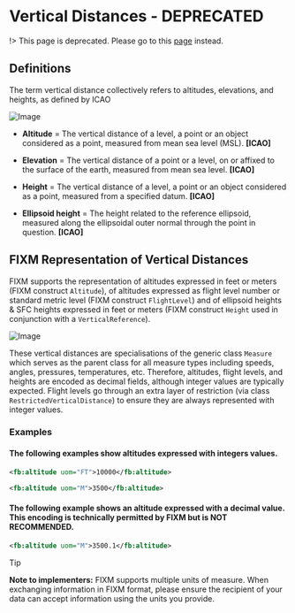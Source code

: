 # Vertical Distances - DEPRECATED

!> This page is deprecated. Please go to this [page](general-guidance/fx_overview) instead.

## Definitions

The term vertical distance collectively refers to altitudes, elevations,
and heights, as defined by ICAO

![Image](.//media/general-guidance-vertical-distances-01.png "Differences between Elevation, Altitude, Height and Ellipsoid height")


-   **Altitude** = The vertical distance of a level, a point or an
    object considered as a point, measured from mean sea level (MSL).
    **\[ICAO\]**

-   **Elevation** = The vertical distance of a point or a level, on or
    affixed to the surface of the earth, measured from mean sea level.
    **\[ICAO\]**

-   **Height** = The vertical distance of a level, a point or an object
    considered as a point, measured from a specified datum. **\[ICAO\]**

-   **Ellipsoid height** = The height related to the reference
    ellipsoid, measured along the ellipsoidal outer normal through the
    point in question. **\[ICAO\]**

## FIXM Representation of Vertical Distances

FIXM supports the representation of altitudes expressed in feet or
meters (FIXM construct `Altitude`), of altitudes expressed as flight
level number or standard metric level (FIXM construct `FlightLevel`) and
of ellipsoid heights & SFC heights expressed in feet or meters (FIXM
construct `Height` used in conjunction with a `VerticalReference`).

![Image](.//media/image23.png ':size=50%')

These vertical distances are specialisations of the generic class
`Measure` which serves as the parent class for all measure types including
speeds, angles, pressures, temperatures, etc. Therefore, altitudes, flight 
levels, and heights are encoded as decimal fields, although integer values 
are typically expected. Flight levels go through an extra layer of 
restriction (via class `RestrictedVerticalDistance`) to ensure they are 
always represented with integer values.

### Examples

#### The following examples show altitudes expressed with integers values.  

```xml
<fb:altitude uom="FT">10000</fb:altitude>
```

```xml
<fb:altitude uom="M">3500</fb:altitude>
```

#### The following example shows an altitude expressed with a decimal value. This encoding is technically permitted by FIXM but is NOT RECOMMENDED.

```xml
<fb:altitude uom="M">3500.1</fb:altitude>
```

> [!TIP]
> **Note to implementers:** FIXM supports multiple units of measure. When exchanging information in FIXM format, please ensure the recipient of your data can accept information using the units you provide.

